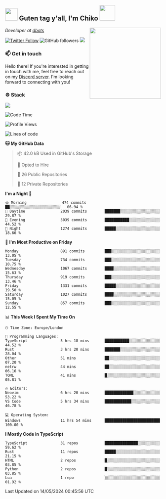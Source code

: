 <h2><img src="https://cdn.discordapp.com/emojis/1100181376730402906.gif?quality=lossless" width="40"> Guten tag y'all, I'm Chiko <img src="https://a.ppy.sh/15907233" width="50"></h2>
<a href="https://cataas.com"><img align='right' src="https://cataas.com/cat" width="230"></a>
<p><em>Developer at <a href="https://github.com/dbotsfun">dbots</a></em></p>

[![Twitter Follow](https://img.shields.io/twitter/follow/chikoxq?label=Follow)](https://twitter.com/intent/follow?screen_name=chikoxq)
![GitHub followers](https://img.shields.io/github/followers/chikof?label=Follow&style=social)
![](https://komarev.com/ghpvc/?username=chikof&color=blue)

### 📫 Get in touch
Hello there! If you're interested in getting in touch with me, feel free to reach out on my [Discord server](https://discord.gg/sejc7TnX6N). I'm looking forward to connecting with you!

### ⚙️ Stack
[![](https://skillicons.dev/icons?i=git,kubernetes,docker,js,ts,cloudflare,css,deno,express,graphql,html,mongodb,nestjs,py,react,apollo,bash,java,lua,nextjs,netlify,nodejs,ps,powershell,rust,neovim,tauri,sentry,postgres,tailwind,prisma,actix,workers)](https://skillicons.dev)

<!--START_SECTION:waka-->
![Code Time](http://img.shields.io/badge/Code%20Time-1%2C696%20hrs%2058%20mins-blue)

![Profile Views](http://img.shields.io/badge/Profile%20Views-0-blue)

![Lines of code](https://img.shields.io/badge/From%20Hello%20World%20I%27ve%20Written-6.4%20million%20lines%20of%20code-blue)

**🐱 My GitHub Data** 

> 📦 42.0 kB Used in GitHub's Storage 
 > 
> 💼 Opted to Hire
 > 
> 📜 26 Public Repositories 
 > 
> 🔑 12 Private Repositories 
 > 
**I'm a Night 🦉** 

```text
🌞 Morning                474 commits         ██░░░░░░░░░░░░░░░░░░░░░░░   06.94 % 
🌆 Daytime                2039 commits        ███████░░░░░░░░░░░░░░░░░░   29.87 % 
🌃 Evening                3039 commits        ███████████░░░░░░░░░░░░░░   44.52 % 
🌙 Night                  1274 commits        █████░░░░░░░░░░░░░░░░░░░░   18.66 % 
```
📅 **I'm Most Productive on Friday** 

```text
Monday                   891 commits         ███░░░░░░░░░░░░░░░░░░░░░░   13.05 % 
Tuesday                  734 commits         ███░░░░░░░░░░░░░░░░░░░░░░   10.75 % 
Wednesday                1067 commits        ████░░░░░░░░░░░░░░░░░░░░░   15.63 % 
Thursday                 919 commits         ███░░░░░░░░░░░░░░░░░░░░░░   13.46 % 
Friday                   1331 commits        █████░░░░░░░░░░░░░░░░░░░░   19.50 % 
Saturday                 1027 commits        ████░░░░░░░░░░░░░░░░░░░░░   15.05 % 
Sunday                   857 commits         ███░░░░░░░░░░░░░░░░░░░░░░   12.55 % 
```


📊 **This Week I Spent My Time On** 

```text
🕑︎ Time Zone: Europe/London

💬 Programming Languages: 
TypeScript               5 hrs 18 mins       ███████████░░░░░░░░░░░░░░   44.52 % 
Rust                     3 hrs 20 mins       ███████░░░░░░░░░░░░░░░░░░   28.04 % 
Other                    51 mins             ██░░░░░░░░░░░░░░░░░░░░░░░   07.20 % 
netrw                    44 mins             ██░░░░░░░░░░░░░░░░░░░░░░░   06.16 % 
TOML                     41 mins             █░░░░░░░░░░░░░░░░░░░░░░░░   05.81 % 

🔥 Editors: 
Neovim                   6 hrs 20 mins       █████████████░░░░░░░░░░░░   53.22 % 
VS Code                  5 hrs 34 mins       ████████████░░░░░░░░░░░░░   46.78 % 

💻 Operating System: 
Windows                  11 hrs 54 mins      █████████████████████████   100.00 % 
```

**I Mostly Code in TypeScript** 

```text
TypeScript               31 repos            ███████████████░░░░░░░░░░   59.62 % 
Rust                     11 repos            █████░░░░░░░░░░░░░░░░░░░░   21.15 % 
HTML                     2 repos             █░░░░░░░░░░░░░░░░░░░░░░░░   03.85 % 
Python                   2 repos             █░░░░░░░░░░░░░░░░░░░░░░░░   03.85 % 
Lua                      1 repo              ░░░░░░░░░░░░░░░░░░░░░░░░░   01.92 % 
```




 Last Updated on 14/05/2024 00:45:56 UTC
<!--END_SECTION:waka-->


<!--
<p align="center">
     <a href="https://discord.gg/HhybNhchcC"><img src="https://invidget.switchblade.xyz/sejc7TnX6N" align="center" ><a>
</p> 
-->
